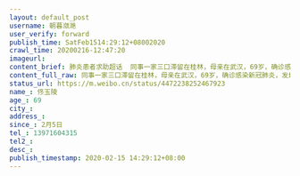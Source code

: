 ```yaml
---
layout: default_post
username: 朝暮潋滟
user_verify: forward
publish_time: SatFeb1514:29:12+08002020
crawl_time: 20200216-12:47:20
imageurl: 
content_brief: 肺炎患者求助超话  同事一家三口滞留在桂林，母亲在武汉，69岁，确诊感染新冠肺炎，发烧11天，目前已感呼吸困难，经过几天多渠道反馈，昨晚仅进酒店隔离，方舱超过65岁也进不去，目前情况危急，急需入院得到有效救治，具体情况如下，求扩散。【姓名】佟玉陵【年龄】69【所在区域】武昌区【街道 ...全文
content_full_raw: 同事一家三口滞留在桂林，母亲在武汉，69岁，确诊感染新冠肺炎，发烧11天，目前已感呼吸困难，经过几天多渠道反馈，昨晚仅进酒店隔离，方舱超过65岁也进不去，目前情况危急，急需入院得到有效救治，具体情况如下，求扩散。<br/>【姓名】佟玉陵<br/>【年龄】69<br/>【所在区域】武昌区<br/>【街道、小区详细地址】四清里社区前进路市政一公司二单元乙门301<br/>【患病时间】2月5日<br/>【联系方式】13971604315<br/>【病情详细描述】新冠肺炎，临床医学确认，连续11天发烧（高烧38.5-39.5），伴有咳嗽，气喘，呼吸困难，无法监测血氧饱和度，已吃医院开的药多日，没有任何好转，且ct显示病兆变化进程明显加快，急需入院<br/><br/>【需要床位量】1
status_url: https://m.weibo.cn/status/4472238252467923
name_: 佟玉陵
age_: 69
city_: 
address_: 
since_: 2月5日
tel_: 13971604315
tel2_: 
desc_: 
publish_timestamp: 2020-02-15 14:29:12+08:00
---
```

